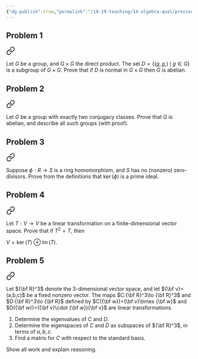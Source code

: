 ```yaml
---
{"dg-publish":true,"permalink":"/10-19-teaching/14-algebra-qual/previous-exams/2024-09/","updated":"2025-03-13T14:16:23-07:00"}
---
```


## Problem 1


<div class="transclusion internal-embed is-loaded"><a class="markdown-embed-link" href="/10-19-teaching/14-algebra-qual/problem-bank/group-theory/a-condition-for-a-group-to-be-abelian/" aria-label="Open link"><svg xmlns="http://www.w3.org/2000/svg" width="24" height="24" viewBox="0 0 24 24" fill="none" stroke="currentColor" stroke-width="2" stroke-linecap="round" stroke-linejoin="round" class="svg-icon lucide-link"><path d="M10 13a5 5 0 0 0 7.54.54l3-3a5 5 0 0 0-7.07-7.07l-1.72 1.71"></path><path d="M14 11a5 5 0 0 0-7.54-.54l-3 3a5 5 0 0 0 7.07 7.07l1.71-1.71"></path></svg></a><div class="markdown-embed">




Let $G$ be a group, and $G\times G$ the direct product. The set $D=\{(g,g,)\,\mid \, g\in G\}$ is a subgroup of $G\times G$. Prove that if $D$ is normal in $G\times G$ then $G$ is abelian.

</div></div>

## Problem 2


<div class="transclusion internal-embed is-loaded"><a class="markdown-embed-link" href="/10-19-teaching/14-algebra-qual/problem-bank/group-theory/another-condition-for-a-group-to-be-abelian/" aria-label="Open link"><svg xmlns="http://www.w3.org/2000/svg" width="24" height="24" viewBox="0 0 24 24" fill="none" stroke="currentColor" stroke-width="2" stroke-linecap="round" stroke-linejoin="round" class="svg-icon lucide-link"><path d="M10 13a5 5 0 0 0 7.54.54l3-3a5 5 0 0 0-7.07-7.07l-1.72 1.71"></path><path d="M14 11a5 5 0 0 0-7.54-.54l-3 3a5 5 0 0 0 7.07 7.07l1.71-1.71"></path></svg></a><div class="markdown-embed">




Let $G$ be a group with exactly two conjugacy classes. Prove that $G$ is abelian, and describe all such groups (with proof).

</div></div>

## Problem 3


<div class="transclusion internal-embed is-loaded"><a class="markdown-embed-link" href="/10-19-teaching/14-algebra-qual/problem-bank/ring-theory/proving-an-ideal-is-prime/" aria-label="Open link"><svg xmlns="http://www.w3.org/2000/svg" width="24" height="24" viewBox="0 0 24 24" fill="none" stroke="currentColor" stroke-width="2" stroke-linecap="round" stroke-linejoin="round" class="svg-icon lucide-link"><path d="M10 13a5 5 0 0 0 7.54.54l3-3a5 5 0 0 0-7.07-7.07l-1.72 1.71"></path><path d="M14 11a5 5 0 0 0-7.54-.54l-3 3a5 5 0 0 0 7.07 7.07l1.71-1.71"></path></svg></a><div class="markdown-embed">




Suppose $\phi:R\to S$ is a ring homomorphism, and $S$ has no (nonzero) zero-divisors. Prove from the definitions that $\ker(\phi)$ is a prime ideal.

</div></div>

## Problem 4


<div class="transclusion internal-embed is-loaded"><a class="markdown-embed-link" href="/10-19-teaching/14-algebra-qual/problem-bank/linear-algebra/direct-sums-and-idempotent-transformations/" aria-label="Open link"><svg xmlns="http://www.w3.org/2000/svg" width="24" height="24" viewBox="0 0 24 24" fill="none" stroke="currentColor" stroke-width="2" stroke-linecap="round" stroke-linejoin="round" class="svg-icon lucide-link"><path d="M10 13a5 5 0 0 0 7.54.54l3-3a5 5 0 0 0-7.07-7.07l-1.72 1.71"></path><path d="M14 11a5 5 0 0 0-7.54-.54l-3 3a5 5 0 0 0 7.07 7.07l1.71-1.71"></path></svg></a><div class="markdown-embed">




Let $T:V\to V$ be a linear transformation on a finite-dimensional vector space. Prove that if $T^2=T$, then

$V=\ker(T)\oplus \operatorname{im}(T).$


</div></div>

## Problem 5


<div class="transclusion internal-embed is-loaded"><a class="markdown-embed-link" href="/10-19-teaching/14-algebra-qual/problem-bank/linear-algebra/dot-product-and-cross-product-as-linear-transformations/" aria-label="Open link"><svg xmlns="http://www.w3.org/2000/svg" width="24" height="24" viewBox="0 0 24 24" fill="none" stroke="currentColor" stroke-width="2" stroke-linecap="round" stroke-linejoin="round" class="svg-icon lucide-link"><path d="M10 13a5 5 0 0 0 7.54.54l3-3a5 5 0 0 0-7.07-7.07l-1.72 1.71"></path><path d="M14 11a5 5 0 0 0-7.54-.54l-3 3a5 5 0 0 0 7.07 7.07l1.71-1.71"></path></svg></a><div class="markdown-embed">




Let ${\bf R}^3$ denote the $3$-dimensional vector space, and let ${\bf v}=(a,b,c)$ be a fixed nonzero vector. The maps $C:{\bf R}^3\to {\bf R}^3$ and $D:{\bf R}^3\to {\bf R}$ defined by $C({\bf w})={\bf v}\times {\bf w}$ and $D({\bf w})=({\bf v}\cdot {\bf w}){\bf v}$ are linear transformations.
1. Determine the eigenvalues of $C$ and $D$.
2. Determine the eigenspaces of $C$ and $D$ as subspaces of ${\bf R}^3$, in terms of $a, b, c$.
3. Find a matrix for $C$ with respect to the standard basis. 

Show all work and explain reasoning.

</div></div>
